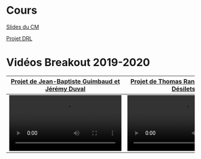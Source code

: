 
Cours
======

<a href="ressources/EUPI_course_2021_2022.pdf">Slides du CM</a>

<a href="ressources/TP_DRL_2021_2022.pdf">Projet DRL</a>


Vidéos Breakout 2019-2020
=========================

[Projet de Jean-Baptiste Guimbaud et Jérémy Duval](https://github.com/JBGUIMBAUD/deep-reenforcement-learning)|[Projet de Thomas Ranvier et Nicolas Désilets](https://github.com/ThomasRanvier/deep_rl_project)|[Projet de Pierre Cabanis et Steeven Janny](https://github.com/PierreCabanis/Deep-RL)
---|---|---
<video controls src="ressources/videos/guimbaud_openaigym.mp4"></video>|<video controls src="ressources/videos/ranvier_desilets_video.mp4"></video>|<video controls src="ressources/videos/Cabanis_video.mp4"></video>

